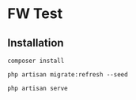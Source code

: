# FW Test

## Installation

```shell
composer install
```

```shell
php artisan migrate:refresh --seed
```

```shell
php artisan serve
```

